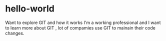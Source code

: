 # hello-world
Want to explore GIT and how it works
I'm a working professional and I want to learn more about GIT , lot of compamies use GIT to mainain their code changes.
